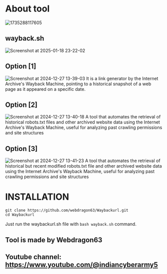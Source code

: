 # About tool
![1735288117605](https://github.com/user-attachments/assets/1ddd4cb7-4d50-4173-b5fb-9417907212e7)
## wayback.sh
![Screenshot at 2025-01-18 23-22-02](https://github.com/user-attachments/assets/f4886a11-4e88-42b3-be5e-4198a75199ee)
## Option [1]
![Screenshot at 2024-12-27 13-39-03](https://github.com/user-attachments/assets/97e82149-e43c-4e4f-ae96-47403d671fd0)
It is a link generator by the Internet Archive's Wayback Machine, pointing to a historical snapshot of a web page as it appeared on a specific date.
## Option [2]
![Screenshot at 2024-12-27 13-40-18](https://github.com/user-attachments/assets/0586ec5f-ae2f-4a04-89d0-97ef7b6a6b1b)
A tool that automates the retrieval of historical robots.txt files and other archived website data using the Internet Archive's Wayback Machine, useful for analyzing past crawling permissions and site structures
## Option [3]
![Screenshot at 2024-12-27 13-41-23](https://github.com/user-attachments/assets/cfde2113-5a56-4a7f-b7a1-39cc7555bdd7)
A tool that automates the retrieval of historical but recent modified robots.txt file and other archived website data using the Internet Archive's Wayback Machine, useful for analyzing past crawling permissions and site structures

# INSTALLATION

```shell
git clone https://github.com/webdragon63/Waybackurl.git
cd Waybackurl
```
Just run the waybackurl.sh file with `bash wayback.sh` command.
## Tool is made by Webdragon63
## Youtube channel:  https://www.youtube.com/@indiancyberarmy5
